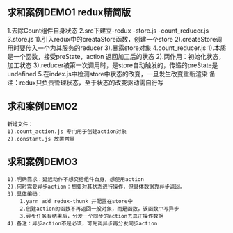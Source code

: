 ## 求和案例DEMO1 redux精简版
1.去除Count组件自身状态
2.src下建立-redux 
            -store.js
            -count_reducer.js
3.store.js
    1).引入redux中的creataStore函数，创建一个store
    2).createStore调用时要传入一个为其服务的reducer
    3).暴露store对象
4.count_reducer.js
    1).本质是一个函数，接受preState，action 返回加工后的状态
    2).两作用：初始化状态，加工状态
    3).reducer被第一次调用时，是store自动触发的，传递的preState是undefined
5.在index.js中检测store中状态的改变，一旦发生改变重新渲染<App/>
    备注：redux只负责管理状态，至于状态的改变驱动需自行写
## 求和案例DEMO2 
    新增文件：
    1).count_action.js 专门用于创建action对象
    2).constant.js 放置常量
## 求和案例DEMO3
    1).明确需求：延迟动作不想交给组件自身，想使用action
    2).何时需要异步action：想要对其状态进行操作，但具体数据靠异步返回。
    3).具体编码：
        1.yarn add redux-thunk 并配置在store中
        2.创建action的函数不再返回一般对象，而是函数，该函数中写异步
        3.异步任务有结果后，分发一个同步的action去真正操作数据
    4).备注：异步action不是必须，可先调异步再分发同步action
